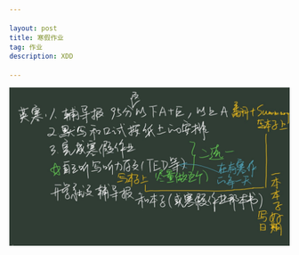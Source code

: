 ```yaml
---

layout: post
title: 寒假作业
tag: 作业
description: XDD

---
```


![rua!](https://github.com/And233/E/blob/master/1.jpg)
